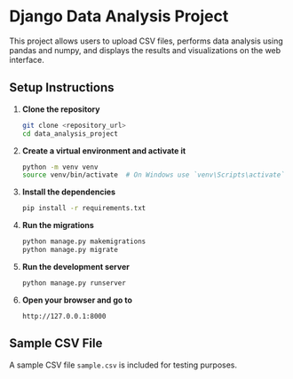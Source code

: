 # Django Data Analysis Project

This project allows users to upload CSV files, performs data analysis using pandas and numpy, and displays the results and visualizations on the web interface.

## Setup Instructions

1. **Clone the repository**

    ```sh
    git clone <repository_url>
    cd data_analysis_project
    ```

2. **Create a virtual environment and activate it**

    ```sh
    python -m venv venv
    source venv/bin/activate  # On Windows use `venv\Scripts\activate`
    ```

3. **Install the dependencies**

    ```sh
    pip install -r requirements.txt
    ```

4. **Run the migrations**

    ```sh
    python manage.py makemigrations
    python manage.py migrate
    ```

5. **Run the development server**

    ```sh
    python manage.py runserver
    ```

6. **Open your browser and go to**

    ```
    http://127.0.0.1:8000
    ```

## Sample CSV File

A sample CSV file `sample.csv` is included for testing purposes.
